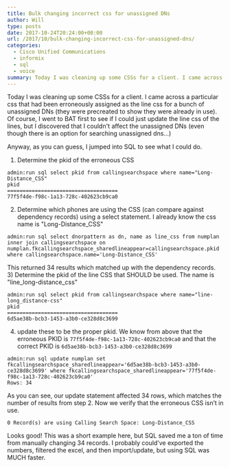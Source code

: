 ```yaml
---
title: Bulk changing incorrect css for unassigned DNs
author: Will
type: posts
date: 2017-10-24T20:24:00+00:00
url: /2017/10/bulk-changing-incorrect-css-for-unassigned-dns/
categories:
  - Cisco Unified Communications
  - informix
  - sql
  - voice
summary: Today I was cleaning up some CSSs for a client. I came across a particular css that had been erroneously assigned as the line css for a bunch of unassigned DNs (they were precreated to show they were already in use). Of course, I went to BAT first to see if I could just update the line css of the lines, but I discovered that I couldn't affect the unassigned DNs (even though there is an option for searching unassigned dns…) Anyway, as you can guess, I jumped into SQL to see what I could do.
---
```

Today I was cleaning up some CSSs for a client. I came across a particular css that had been erroneously assigned as the line css for a bunch of unassigned DNs (they were precreated to show they were already in use). Of course, I went to BAT first to see if I could just update the line css of the lines, but I discovered that I couldn't affect the unassigned DNs (even though there is an option for searching unassigned dns…)

Anyway, as you can guess, I jumped into SQL to see what I could do.

1) Determine the pkid of the erroneous CSS

```
admin:run sql select pkid from callingsearchspace where name="Long-Distance_CSS"
pkid
====================================
77f5f4de-f98c-1a13-728c-402623cb9ca0
```

2) Determine which phones are using the CSS (can compare against dependency records) using a select statement. I already know the css name is "Long-Distance_CSS"

```
admin:run sql select dnorpattern as dn, name as line_css from numplan inner join callingsearchspace on numplan.fkcallingsearchspace_sharedlineappear=callingsearchspace.pkid where callingsearchspace.name='Long-Distance_CSS'
```

This returned 34 results which matched up with the dependency records.  
3) Determine the pkid of the line CSS that SHOULD be used. The name is "line_long-distance_css"

```
admin:run sql select pkid from callingsearchspace where name="line-long_distance-css"
pkid
====================================
6d5ae38b-bcb3-1453-a3b0-ce328d8c3699
```

4) update these to be the proper pkid. We know from above that the erroneous PKID is `77f5f4de-f98c-1a13-728c-402623cb9ca0` and that the correct PKID is `6d5ae38b-bcb3-1453-a3b0-ce328d8c3699`

```
admin:run sql update numplan set fkcallingsearchspace_sharedlineappear='6d5ae38b-bcb3-1453-a3b0-ce328d8c3699' where fkcallingsearchspace_sharedlineappear='77f5f4de-f98c-1a13-728c-402623cb9ca0'
Rows: 34
```

As you can see, our update statement affected 34 rows, which matches the number of results from step 2. Now we verify that the erroneous CSS isn’t in use.

```
0 Record(s) are using Calling Search Space: Long-Distance_CSS 
```

Looks good! This was a short example here, but SQL saved me a ton of time from manually changing 34 records. I probably could’ve exported the numbers, filtered the excel, and then import/update, but using SQL was MUCH faster.